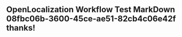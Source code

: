 <properties
ms.topic="hero-topic"
ms.test1="hero-topic"
ms.test2="test"/>


## OpenLocalization Workflow Test MarkDown 08fbc06b-3600-45ce-ae51-82cb4c06e42f thanks!



<!--HONumber=Jul16_HO3-->


